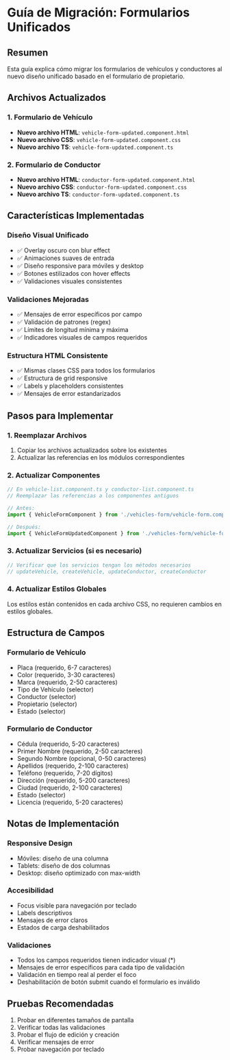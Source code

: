 # Guía de Migración: Formularios Unificados

## Resumen
Esta guía explica cómo migrar los formularios de vehículos y conductores al nuevo diseño unificado basado en el formulario de propietario.

## Archivos Actualizados

### 1. Formulario de Vehículo
- **Nuevo archivo HTML**: `vehicle-form-updated.component.html`
- **Nuevo archivo CSS**: `vehicle-form-updated.component.css`
- **Nuevo archivo TS**: `vehicle-form-updated.component.ts`

### 2. Formulario de Conductor
- **Nuevo archivo HTML**: `conductor-form-updated.component.html`
- **Nuevo archivo CSS**: `conductor-form-updated.component.css`
- **Nuevo archivo TS**: `conductor-form-updated.component.ts`

## Características Implementadas

### Diseño Visual Unificado
- ✅ Overlay oscuro con blur effect
- ✅ Animaciones suaves de entrada
- ✅ Diseño responsive para móviles y desktop
- ✅ Botones estilizados con hover effects
- ✅ Validaciones visuales consistentes

### Validaciones Mejoradas
- ✅ Mensajes de error específicos por campo
- ✅ Validación de patrones (regex)
- ✅ Límites de longitud mínima y máxima
- ✅ Indicadores visuales de campos requeridos

### Estructura HTML Consistente
- ✅ Mismas clases CSS para todos los formularios
- ✅ Estructura de grid responsive
- ✅ Labels y placeholders consistentes
- ✅ Mensajes de error estandarizados

## Pasos para Implementar

### 1. Reemplazar Archivos
1. Copiar los archivos actualizados sobre los existentes
2. Actualizar las referencias en los módulos correspondientes

### 2. Actualizar Componentes
```typescript
// En vehicle-list.component.ts y conductor-list.component.ts
// Reemplazar las referencias a los componentes antiguos

// Antes:
import { VehicleFormComponent } from './vehicles-form/vehicle-form.component';

// Después:
import { VehicleFormUpdatedComponent } from './vehicles-form/vehicle-form-updated.component';
```

### 3. Actualizar Servicios (si es necesario)
```typescript
// Verificar que los servicios tengan los métodos necesarios
// updateVehicle, createVehicle, updateConductor, createConductor
```

### 4. Actualizar Estilos Globales
Los estilos están contenidos en cada archivo CSS, no requieren cambios en estilos globales.

## Estructura de Campos

### Formulario de Vehículo
- Placa (requerido, 6-7 caracteres)
- Color (requerido, 3-30 caracteres)
- Marca (requerido, 2-50 caracteres)
- Tipo de Vehículo (selector)
- Conductor (selector)
- Propietario (selector)
- Estado (selector)

### Formulario de Conductor
- Cédula (requerido, 5-20 caracteres)
- Primer Nombre (requerido, 2-50 caracteres)
- Segundo Nombre (opcional, 0-50 caracteres)
- Apellidos (requerido, 2-100 caracteres)
- Teléfono (requerido, 7-20 dígitos)
- Dirección (requerido, 5-200 caracteres)
- Ciudad (requerido, 2-100 caracteres)
- Estado (selector)
- Licencia (requerido, 5-20 caracteres)

## Notas de Implementación

### Responsive Design
- Móviles: diseño de una columna
- Tablets: diseño de dos columnas
- Desktop: diseño optimizado con max-width

### Accesibilidad
- Focus visible para navegación por teclado
- Labels descriptivos
- Mensajes de error claros
- Estados de carga deshabilitados

### Validaciones
- Todos los campos requeridos tienen indicador visual (*)
- Mensajes de error específicos para cada tipo de validación
- Validación en tiempo real al perder el foco
- Deshabilitación de botón submit cuando el formulario es inválido

## Pruebas Recomendadas
1. Probar en diferentes tamaños de pantalla
2. Verificar todas las validaciones
3. Probar el flujo de edición y creación
4. Verificar mensajes de error
5. Probar navegación por teclado
